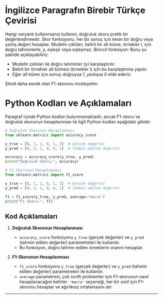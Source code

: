 # İngilizce Paragrafın Birebir Türkçe Çevirisi

Hangi varyantı kullanırsanız kullanın, doğruluk skoru pratik bir değerlendirmedir. Skor fonksiyonu, her bir sonuç için kesin bir doğru veya yanlış değeri hesaplar. Modelin çıktıları, belirli bir alt küme, örnekler i, için doğru tahminlerle, y, eşleşir veya eşleşmez. Birincil fonksiyon: 
Bunu şu şekilde açıklayabiliriz:

- Modelin çıktıları ile doğru tahminler (y) karşılaştırılır.
- Belirli bir örnekler alt kümesi (örnekler i) için bu karşılaştırma yapılır.
- Eğer alt küme için sonuç doğruysa 1, yanlışsa 0 elde ederiz.

Şimdi daha esnek olan F1-skorunu inceleyelim.

# Python Kodları ve Açıklamaları

Paragraf içinde Python kodları bulunmamaktadır, ancak F1-skoru ve doğruluk skorunun hesaplanması ile ilgili Python kodları aşağıdaki gibidir:

```python
# Doğruluk Skorunun Hesaplanması
from sklearn.metrics import accuracy_score

y_true = [0, 1, 2, 0, 1, 2]  # Gerçek değerler
y_pred = [0, 2, 1, 0, 0, 1]  # Tahmin edilen değerler

accuracy = accuracy_score(y_true, y_pred)
print("Doğruluk Skoru:", accuracy)

# F1-Skorunun Hesaplanması
from sklearn.metrics import f1_score

y_true = [0, 1, 2, 0, 1, 2]  # Gerçek değerler
y_pred = [0, 2, 1, 0, 0, 1]  # Tahmin edilen değerler

f1 = f1_score(y_true, y_pred, average='macro')
print("F1 Skoru:", f1)
```

## Kod Açıklamaları

1. **Doğruluk Skorunun Hesaplanması**
   - `accuracy_score` fonksiyonu `y_true` (gerçek değerler) ve `y_pred` (tahmin edilen değerler) parametreleri ile kullanılır.
   - Bu fonksiyon, doğru tahmin edilen örneklerin oranını hesaplar.

2. **F1-Skorunun Hesaplanması**
   - `f1_score` fonksiyonu `y_true` (gerçek değerler) ve `y_pred` (tahmin edilen değerler) parametreleri ile kullanılır.
   - `average` parametresi, çok sınıflı problemler için F1-skorunun nasıl hesaplanacağını belirler. `'macro'` seçeneği, her bir sınıf için F1-skorunu hesaplar ve ağırlıksız ortalamasını alır.

---

